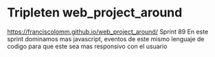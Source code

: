 # Tripleten web_project_around
https://franciscolomm.github.io/web_project_around/ Sprint 89
En este sprint dominamos mas javascript, eventos de este mismo lenguaje de codigo para que este sea mas responsivo con el usuario 
